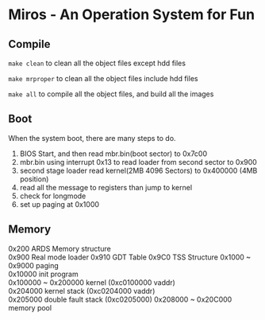 # Miros - An Operation System for Fun
## Compile
```make clean```
to clean all the object files except hdd files

```make mrproper```
to clean all the object files include hdd files

```make all```
to compile all the object files, and build all the images

## Boot
When the system boot, there are many steps to do.
1. BIOS Start, and then read mbr.bin(boot sector) to 0x7c00
2. mbr.bin using interrupt 0x13 to read loader from second sector to 0x900
3. second stage loader read kernel(2MB 4096 Sectors) to 0x400000 (4MB position)
4. read all the message to registers than jump to kernel
5. check for longmode
6. set up paging at 0x1000

## Memory
0x200 ARDS Memory structure  
0x900 Real mode loader
0x910 GDT Table
0x9C0 TSS Structure
0x1000 ~ 0x9000 paging  
0x10000 init program  
0x100000 ~ 0x200000 kernel (0xc0100000 vaddr)  
0x204000 kernel stack (0xc0204000 vaddr)  
0x205000 double fault stack (0xc0205000)
0x208000 ~ 0x20C000 memory pool
